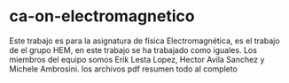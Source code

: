# ca-on-electromagnetico
Este trabajo es para la asignatura de física Electromagnética, es el trabajo de el grupo HEM, en este trabajo se ha trabajado como iguales. Los miembros del equipo somos Erik Lesta Lopez, Hector Avila Sanchez y Michele Ambrosini.
los archivos pdf resumen todo al completo
